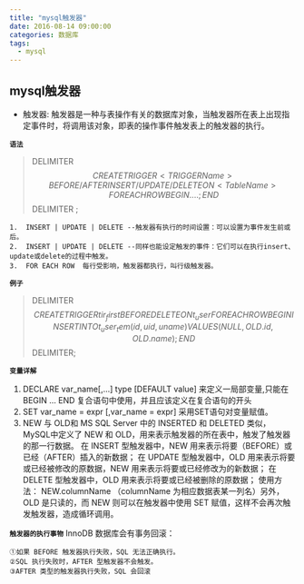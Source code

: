 ```yaml
---
title: "mysql触发器"
date: 2016-08-14 09:00:00
categories: 数据库
tags:
  - mysql
---
```


## mysql触发器

- 触发器: 触发器是一种与表操作有关的数据库对象，当触发器所在表上出现指定事件时，将调用该对象，即表的操作事件触发表上的触发器的执行。

**`语法`**
> DELIMITER $$
> CREATE
> TRIGGER <TRIGGER Name> BEFORE/AFTER INSERT/UPDATE/DELETE
> ON <Table Name>
> FOR EACH ROW BEGIN
> ....;
> END$$
> DELIMITER ;

	1.	INSERT | UPDATE | DELETE --触发器有执行的时间设置：可以设置为事件发生前或后。
	2.	INSERT | UPDATE | DELETE --同样也能设定触发的事件：它们可以在执行insert、update或delete的过程中触发。
	3.	FOR EACH ROW  每行受影响，触发器都执行，叫行级触发器。

**`例子`**
> DELIMITER $$
> CREATE
> TRIGGER tir_first BEFORE DELETE ON t_user
> FOR EACH ROW BEGIN
> INSERT INTO t_user_tem(id,uid,uname) VALUES (NULL,OLD.id,OLD.name);
> END$$
> DELIMITER;

**`变量详解`**

1. DECLARE var_name[,...] type [DEFAULT value] 来定义一局部变量,只能在 BEGIN … END 复合语句中使用，并且应该定义在复合语句的开头
2. SET var_name = expr [,var_name = expr] 采用SET语句对变量赋值。
3. NEW 与 OLD和 MS SQL Server 中的 INSERTED 和 DELETED 类似，MySQL中定义了 NEW 和 OLD，用来表示触发器的所在表中，触发了触发器的那一行数据。
   在 INSERT 型触发器中，NEW 用来表示将要（BEFORE）或已经（AFTER）插入的新数据；
   在 UPDATE 型触发器中，OLD 用来表示将要或已经被修改的原数据，NEW 用来表示将要或已经修改为的新数据；
   在 DELETE 型触发器中，OLD 用来表示将要或已经被删除的原数据；
   使用方法： NEW.columnName （columnName 为相应数据表某一列名）另外，OLD 是只读的，而 NEW 则可以在触发器中使用 SET
   赋值，这样不会再次触发触发器，造成循环调用。

**`触发器的执行事物`**
InnoDB 数据库会有事务回滚：

	①如果 BEFORE 触发器执行失败，SQL 无法正确执行。
	②SQL 执行失败时，AFTER 型触发器不会触发。
	③AFTER 类型的触发器执行失败，SQL 会回滚